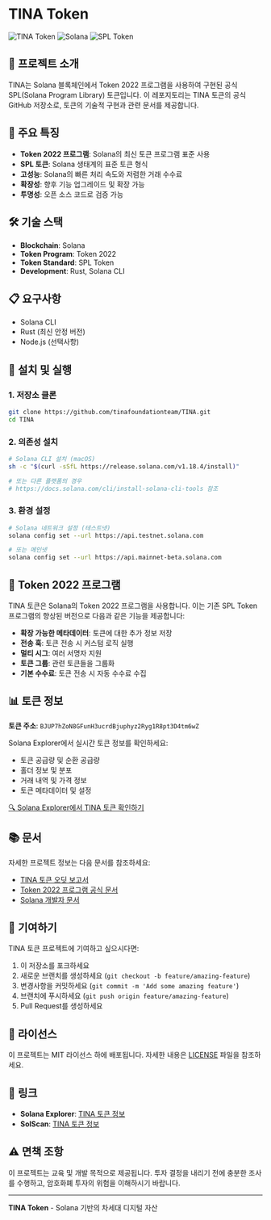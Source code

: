 # TINA Token

![TINA Token](https://img.shields.io/badge/Token-2022-blue)
![Solana](https://img.shields.io/badge/Blockchain-Solana-purple)
![SPL Token](https://img.shields.io/badge/Standard-SPL%20Token-green)

## 📖 프로젝트 소개

TINA는 Solana 블록체인에서 Token 2022 프로그램을 사용하여 구현된 공식 SPL(Solana Program Library) 토큰입니다. 이 레포지토리는 TINA 토큰의 공식 GitHub 저장소로, 토큰의 기술적 구현과 관련 문서를 제공합니다.

## 🚀 주요 특징

- **Token 2022 프로그램**: Solana의 최신 토큰 프로그램 표준 사용
- **SPL 토큰**: Solana 생태계의 표준 토큰 형식
- **고성능**: Solana의 빠른 처리 속도와 저렴한 거래 수수료
- **확장성**: 향후 기능 업그레이드 및 확장 가능
- **투명성**: 오픈 소스 코드로 검증 가능

## 🛠️ 기술 스택

- **Blockchain**: Solana
- **Token Program**: Token 2022
- **Token Standard**: SPL Token
- **Development**: Rust, Solana CLI

## 📋 요구사항

- Solana CLI
- Rust (최신 안정 버전)
- Node.js (선택사항)

## 🚀 설치 및 실행

### 1. 저장소 클론

```bash
git clone https://github.com/tinafoundationteam/TINA.git
cd TINA
```

### 2. 의존성 설치

```bash
# Solana CLI 설치 (macOS)
sh -c "$(curl -sSfL https://release.solana.com/v1.18.4/install)"

# 또는 다른 플랫폼의 경우
# https://docs.solana.com/cli/install-solana-cli-tools 참조
```

### 3. 환경 설정

```bash
# Solana 네트워크 설정 (테스트넷)
solana config set --url https://api.testnet.solana.com

# 또는 메인넷
solana config set --url https://api.mainnet-beta.solana.com
```

## 🔧 Token 2022 프로그램

TINA 토큰은 Solana의 Token 2022 프로그램을 사용합니다. 이는 기존 SPL Token 프로그램의 향상된 버전으로 다음과 같은 기능을 제공합니다:

- **확장 가능한 메타데이터**: 토큰에 대한 추가 정보 저장
- **전송 훅**: 토큰 전송 시 커스텀 로직 실행
- **멀티 시그**: 여러 서명자 지원
- **토큰 그룹**: 관련 토큰들을 그룹화
- **기본 수수료**: 토큰 전송 시 자동 수수료 수집

## 📊 토큰 정보

**토큰 주소**: `BJUP7hZoN8GFunH3ucrdBjuphyz2Ryg1R8pt3D4tm6wZ`

Solana Explorer에서 실시간 토큰 정보를 확인하세요:
- 토큰 공급량 및 순환 공급량
- 홀더 정보 및 분포
- 거래 내역 및 가격 정보
- 토큰 메타데이터 및 설정

[🔍 Solana Explorer에서 TINA 토큰 확인하기](https://explorer.solana.com/address/BJUP7hZoN8GFunH3ucrdBjuphyz2Ryg1R8pt3D4tm6wZ)

## 📚 문서

자세한 프로젝트 정보는 다음 문서를 참조하세요:

- [TINA 토큰 오딧 보고서](document/CertoraToken2022Audit-2024-05-24.pdf)
- [Token 2022 프로그램 공식 문서](https://spl.solana.com/token-2022)
- [Solana 개발자 문서](https://docs.solana.com/)

## 🤝 기여하기

TINA 토큰 프로젝트에 기여하고 싶으시다면:

1. 이 저장소를 포크하세요
2. 새로운 브랜치를 생성하세요 (`git checkout -b feature/amazing-feature`)
3. 변경사항을 커밋하세요 (`git commit -m 'Add some amazing feature'`)
4. 브랜치에 푸시하세요 (`git push origin feature/amazing-feature`)
5. Pull Request를 생성하세요

## 📄 라이선스

이 프로젝트는 MIT 라이선스 하에 배포됩니다. 자세한 내용은 [LICENSE](LICENSE) 파일을 참조하세요.

## 🔗 링크

- **Solana Explorer**: [TINA 토큰 정보](https://explorer.solana.com/address/BJUP7hZoN8GFunH3ucrdBjuphyz2Ryg1R8pt3D4tm6wZ)
- **SolScan**: [TINA 토큰 정보](https://solscan.io/token/BJUP7hZoN8GFunH3ucrdBjuphyz2Ryg1R8pt3D4tm6wZ)

## ⚠️ 면책 조항

이 프로젝트는 교육 및 개발 목적으로 제공됩니다. 투자 결정을 내리기 전에 충분한 조사를 수행하고, 암호화폐 투자의 위험을 이해하시기 바랍니다.

---

**TINA Token** - Solana 기반의 차세대 디지털 자산
